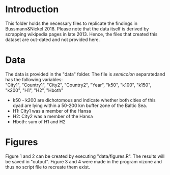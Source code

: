 # Introduction
This folder holds the necessary files to replicate the findings in Bussmann&amp;Nickel 2018. Please note that the data itself is derived by scrapping wikipedia pages in late 2013. Hence, the files that created this dataset are out-dated and not provided here.

# Data
The data is provided in the "data" folder. The file is *semicolon* separatedand has the following variables:  
"City1", "Country1", "City2", "Country2", "Year", "k50", "k100", "k150", "k200", "H1", "H2", "Hboth"

* k50 - k200 are dichotomous and indicate whether both cities of this dyad are lying within a 50-200 km buffer zone of the Baltic Sea.  
* H1: City1 was a member of the Hansa
* H2: City2 was a member of the Hansa
* Hboth: sum of H1 and H2

# Figures
Figure 1 and 2 can be created by executing "data/figures.R". The results will be saved in "output". Figure 3 and 4 were made in the program vizone and thus no script file to recreate them exist.

